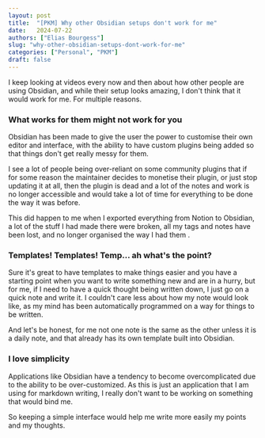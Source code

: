 ```yaml
---
layout: post
title:  "[PKM] Why other Obsidian setups don't work for me"
date:   2024-07-22
authors: ["Elias Bourgess"]
slug: "why-other-obsidian-setups-dont-work-for-me"
categories: ["Personal", "PKM"]
draft: false
---
```


I keep looking at videos every now and then about how other people are using Obsidian, and while their setup looks amazing, I don't think that it would work for me. For multiple reasons.

### What works for them might not work for you

Obsidian has been made to give the user the power to customise their own editor and interface, with the ability to have custom plugins being added so that things don't get really messy for them.

I see a lot of people being over-reliant on some community plugins that if for some reason the maintainer decides to monetise their plugin, or just stop updating it at all, then the plugin is dead and a lot of the notes and work is no longer accessible and would take a lot of time for everything to be done the way it was before.

This did happen to me when I exported everything from Notion to Obsidian, a lot of the stuff I had made there were broken, all my tags and notes have been lost, and no longer organised the way I had them .

### Templates! Templates! Temp... ah what's the point?

Sure it's great to have templates to make things easier and you have a starting point when you want to write something new and are in a hurry, but for me, if I need to have a quick thought being written down, I just go on a quick note and write it. I couldn't care less about how my note would look like, as my mind has been automatically programmed on a way for things to be written.

And let's be honest, for me not one note is the same as the other unless it is a daily note, and that already has its own template built into Obsidian.

### I love simplicity

Applications like Obsidian have a tendency to become overcomplicated due to the ability to be over-customized. As this is just an application that I am using for markdown writing, I really don't want to be working on something that would bind me.

So keeping a simple interface would help me write more easily my points and my thoughts.

